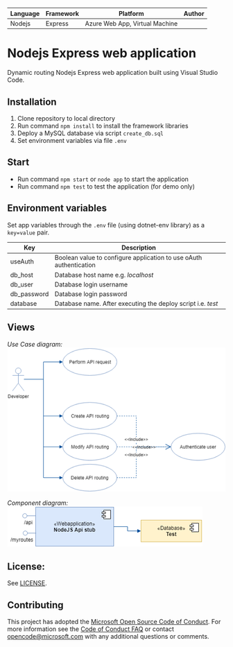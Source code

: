 | Language | Framework | Platform | Author |
| -------- | --------- |----------|--------|
| Nodejs | Express | Azure Web App, Virtual Machine| |

# Nodejs Express web application

Dynamic routing Nodejs Express web application built using Visual Studio Code.

## Installation

1. Clone repository to local directory
2. Run command `npm install` to install the framework libraries
3. Deploy a MySQL database via script `create_db.sql`
4. Set environment variables via file `.env` 

## Start

- Run command `npm start` or `node app` to start the application
- Run command `npm test` to test the application (for demo only)

## Environment variables

Set app variables through the `.env` file (using dotnet-env library) as a `key=value` pair.

| Key | Description |
| --- | ----------- |
| useAuth | Boolean value to configure application to use oAuth authentication |
| db_host | Database host name e.g. *localhost* |
| db_user | Database login username |
| db_password | Database login password |
| database | Database name. After executing the deploy script i.e. *test* |

## Views
*Use Case diagram:*
![Use Case Diagram](/doc/UseCase_Diagram.png)

*Component diagram:*
![Component Diagram](/doc/Component_Diagram.png)

## License:

See [LICENSE](LICENSE).

## Contributing

This project has adopted the [Microsoft Open Source Code of Conduct](https://opensource.microsoft.com/codeofconduct/). For more information see the [Code of Conduct FAQ](https://opensource.microsoft.com/codeofconduct/faq/) or contact [opencode@microsoft.com](mailto:opencode@microsoft.com) with any additional questions or comments.
